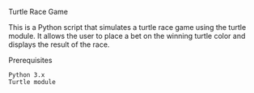 Turtle Race Game

This is a Python script that simulates a turtle race game using the turtle module. It allows the user to place a bet on the winning turtle color and displays the result of the race.

Prerequisites

    Python 3.x
    Turtle module
